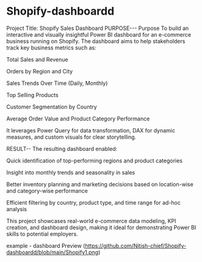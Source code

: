 # Shopify-dashboardd
 Project Title: Shopify Sales Dashboard
 PURPOSE---
 Purpose
To build an interactive and visually insightful Power BI dashboard for an e-commerce business running on Shopify. The dashboard aims to help stakeholders track key business metrics such as:

Total Sales and Revenue

Orders by Region and City

Sales Trends Over Time (Daily, Monthly)

Top Selling Products

Customer Segmentation by Country

Average Order Value and Product Category Performance

It leverages Power Query for data transformation, DAX for dynamic measures, and custom visuals for clear storytelling.



RESULT--
The resulting dashboard enabled:

Quick identification of top-performing regions and product categories

Insight into monthly trends and seasonality in sales


Better inventory planning and marketing decisions based on location-wise and category-wise performance

Efficient filtering by country, product type, and time range for ad-hoc analysis

This project showcases real-world e-commerce data modeling, KPI creation, and dashboard design, making it ideal for demonstrating Power BI skills to potential employers.


example - dashboard Preview (https://github.com/Nitish-chief/Shopify-dashboardd/blob/main/Shopify1.png)

